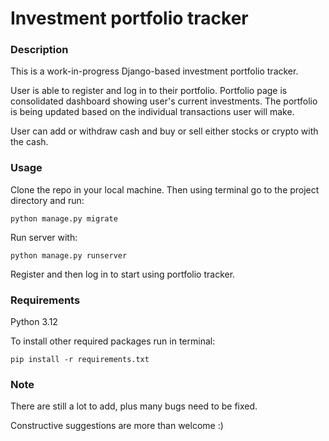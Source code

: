 # Investment portfolio tracker

### Description
This is a work-in-progress Django-based investment portfolio tracker.

User is able to register and log in to their portfolio. Portfolio page is consolidated dashboard showing user's current
investments. The portfolio is being updated based on the individual transactions user will make.

User can add or withdraw cash and buy or sell either stocks or crypto with the cash.

### Usage
Clone the repo in your local machine. Then using terminal go to the project directory and run:
```
python manage.py migrate
```

Run server with:
```
python manage.py runserver
```
Register and then log in to start using portfolio tracker.

### Requirements 
Python 3.12

To install other required packages run in terminal:
```
pip install -r requirements.txt
```

### Note
There are still a lot to add, plus many bugs need to be fixed.

Constructive suggestions are more than welcome :)
